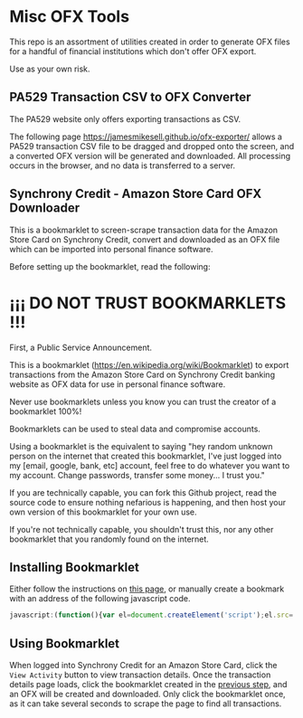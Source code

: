# Misc OFX Tools
This repo is an assortment of utilities created in order to generate OFX files for a handful of financial institutions which don't offer OFX export.  

Use as your own risk.

## PA529 Transaction CSV to OFX Converter
The PA529 website only offers exporting transactions as CSV.

The following page <https://jamesmikesell.github.io/ofx-exporter/> allows a PA529 transaction CSV file to be dragged and dropped onto the screen, and a converted OFX version will be generated and downloaded.  All processing occurs in the browser, and no data is transferred to a server.




## Synchrony Credit - Amazon Store Card OFX Downloader
This is a bookmarklet to screen-scrape transaction data for the Amazon Store Card on Synchrony Credit, convert and downloaded as an OFX file which can be imported into personal finance software.

Before setting up the bookmarklet, read the following:


# ¡¡¡ DO NOT TRUST BOOKMARKLETS !!!
First, a Public Service Announcement.

This is a bookmarklet (<https://en.wikipedia.org/wiki/Bookmarklet>) to export transactions from the Amazon Store Card on Synchrony Credit banking website as OFX data for use in personal finance software.

Never use bookmarklets unless you know you can trust the creator of a bookmarklet 100%!

Bookmarklets can be used to steal data and compromise accounts.

Using a bookmarklet is the equivalent to saying "hey random unknown person on the internet that created this bookmarklet, I've just logged into my [email, google, bank, etc] account, feel free to do whatever you want to my account.  Change passwords, transfer some money... I trust you."

If you are technically capable, you can fork this Github project, read the source code to ensure nothing nefarious is happening, and then host your own version of this bookmarklet for your own use.

If you're not technically capable, you shouldn't trust this, nor any other bookmarklet that you randomly found on the internet.




## Installing Bookmarklet

Either follow the instructions on [this page](https://jamesmikesell.github.io/ofx-exporter/bookmarklet.html), or manually create a bookmark with an address of the following javascript code.

```javascript
javascript:(function(){var el=document.createElement('script');el.src='https://jamesmikesell.github.io/ofx-exporter/main-bundle.js?bust='+new Date().getTime();document.body.appendChild(el);})();
```

## Using Bookmarklet
When logged into Synchrony Credit for an Amazon Store Card, click the `View Activity` button to view transaction details.  Once the transaction details page loads, click the bookmarklet created in the [previous step](#installing-bookmarklet), and an OFX will be created and downloaded. Only click the bookmarklet once, as it can take several seconds to scrape the page to find all transactions.